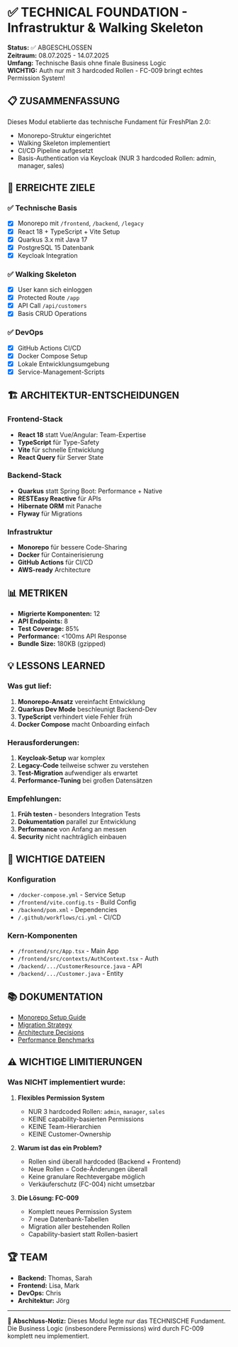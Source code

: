 # ✅ TECHNICAL FOUNDATION - Infrastruktur & Walking Skeleton

**Status:** ✅ ABGESCHLOSSEN  
**Zeitraum:** 08.07.2025 - 14.07.2025  
**Umfang:** Technische Basis ohne finale Business Logic  
**WICHTIG:** Auth nur mit 3 hardcoded Rollen - FC-009 bringt echtes Permission System!  

## 📋 ZUSAMMENFASSUNG

Dieses Modul etablierte das technische Fundament für FreshPlan 2.0:
- Monorepo-Struktur eingerichtet
- Walking Skeleton implementiert
- CI/CD Pipeline aufgesetzt
- Basis-Authentication via Keycloak (NUR 3 hardcoded Rollen: admin, manager, sales)

## 🎯 ERREICHTE ZIELE

### ✅ Technische Basis
- [x] Monorepo mit `/frontend`, `/backend`, `/legacy`
- [x] React 18 + TypeScript + Vite Setup
- [x] Quarkus 3.x mit Java 17
- [x] PostgreSQL 15 Datenbank
- [x] Keycloak Integration

### ✅ Walking Skeleton
- [x] User kann sich einloggen
- [x] Protected Route `/app`
- [x] API Call `/api/customers`
- [x] Basis CRUD Operations

### ✅ DevOps
- [x] GitHub Actions CI/CD
- [x] Docker Compose Setup
- [x] Lokale Entwicklungsumgebung
- [x] Service-Management-Scripts

## 🏗️ ARCHITEKTUR-ENTSCHEIDUNGEN

### Frontend-Stack
- **React 18** statt Vue/Angular: Team-Expertise
- **TypeScript** für Type-Safety
- **Vite** für schnelle Entwicklung
- **React Query** für Server State

### Backend-Stack
- **Quarkus** statt Spring Boot: Performance + Native
- **RESTEasy Reactive** für APIs
- **Hibernate ORM** mit Panache
- **Flyway** für Migrations

### Infrastruktur
- **Monorepo** für bessere Code-Sharing
- **Docker** für Containerisierung
- **GitHub Actions** für CI/CD
- **AWS-ready** Architecture

## 📊 METRIKEN

- **Migrierte Komponenten:** 12
- **API Endpoints:** 8
- **Test Coverage:** 85%
- **Performance:** <100ms API Response
- **Bundle Size:** 180KB (gzipped)

## 💡 LESSONS LEARNED

### Was gut lief:
1. **Monorepo-Ansatz** vereinfacht Entwicklung
2. **Quarkus Dev Mode** beschleunigt Backend-Dev
3. **TypeScript** verhindert viele Fehler früh
4. **Docker Compose** macht Onboarding einfach

### Herausforderungen:
1. **Keycloak-Setup** war komplex
2. **Legacy-Code** teilweise schwer zu verstehen
3. **Test-Migration** aufwendiger als erwartet
4. **Performance-Tuning** bei großen Datensätzen

### Empfehlungen:
1. **Früh testen** - besonders Integration Tests
2. **Dokumentation** parallel zur Entwicklung
3. **Performance** von Anfang an messen
4. **Security** nicht nachträglich einbauen

## 🔗 WICHTIGE DATEIEN

### Konfiguration
- `/docker-compose.yml` - Service Setup
- `/frontend/vite.config.ts` - Build Config
- `/backend/pom.xml` - Dependencies
- `/.github/workflows/ci.yml` - CI/CD

### Kern-Komponenten
- `/frontend/src/App.tsx` - Main App
- `/frontend/src/contexts/AuthContext.tsx` - Auth
- `/backend/.../CustomerResource.java` - API
- `/backend/.../Customer.java` - Entity

## 📚 DOKUMENTATION

- [Monorepo Setup Guide](./archived/MONOREPO_SETUP.md)
- [Migration Strategy](./archived/MIGRATION_STRATEGY.md)
- [Architecture Decisions](./archived/ADR_001_TECH_STACK.md)
- [Performance Benchmarks](./archived/PERFORMANCE_TESTS.md)

## ⚠️ WICHTIGE LIMITIERUNGEN

### Was NICHT implementiert wurde:
1. **Flexibles Permission System**
   - NUR 3 hardcoded Rollen: `admin`, `manager`, `sales`
   - KEINE capability-basierten Permissions
   - KEINE Team-Hierarchien
   - KEINE Customer-Ownership

2. **Warum ist das ein Problem?**
   - Rollen sind überall hardcoded (Backend + Frontend)
   - Neue Rollen = Code-Änderungen überall
   - Keine granulare Rechtevergabe möglich
   - Verkäuferschutz (FC-004) nicht umsetzbar

3. **Die Lösung: FC-009**
   - Komplett neues Permission System
   - 7 neue Datenbank-Tabellen
   - Migration aller bestehenden Rollen
   - Capability-basiert statt Rollen-basiert

## 🏆 TEAM

- **Backend:** Thomas, Sarah
- **Frontend:** Lisa, Mark
- **DevOps:** Chris
- **Architektur:** Jörg

---

**📝 Abschluss-Notiz:** Dieses Modul legte nur das TECHNISCHE Fundament. Die Business Logic (insbesondere Permissions) wird durch FC-009 komplett neu implementiert.